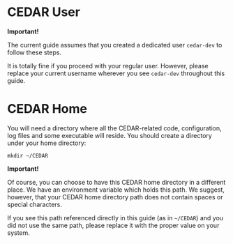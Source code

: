 # CEDAR User

**Important!**

The current guide assumes that you created a dedicated user `cedar-dev` to follow these steps.

It is totally fine if you proceed with your regular user. However, please replace your current username wherever you see `cedar-dev` throughout this guide. 

# CEDAR Home

You will need a directory where all the CEDAR-related code, configuration, log files and some executable will reside.
You should create a directory under your home directory:

    mkdir ~/CEDAR 

**Important!**

Of course, you can choose to have this CEDAR home directory in a different place. We have an environment variable which holds this path.
We suggest, however, that your CEDAR home directory path does not contain spaces or special characters.

If you see this path referenced directly in this guide (as in `~/CEDAR`) and you did not use the same path, please replace it with the proper value on your system.  
